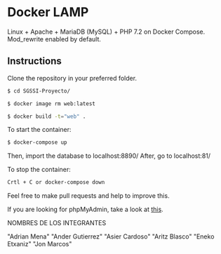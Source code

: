 
# Docker LAMP
Linux + Apache + MariaDB (MySQL) + PHP 7.2 on Docker Compose. Mod_rewrite enabled by default.

## Instructions

Clone the repository in your preferred folder.

```bash
$ cd SGSSI-Proyecto/
```

```bash
$ docker image rm web:latest
```

```bash
$ docker build -t="web" .
```

To start the container:
```bash
$ docker-compose up 
```
Then, import the database to localhost:8890/
After, go to localhost:81/

To stop the container:
```bash
Crtl + C or docker-compose down
```

Feel free to make pull requests and help to improve this.

If you are looking for phpMyAdmin, take a look at [this](https://github.com/celsocelante/docker-lamp/issues/2).

NOMBRES DE LOS INTEGRANTES

"Adrian Mena"
"Ander Gutierrez"
"Asier Cardoso"
"Aritz Blasco"
"Eneko Etxaniz"
"Jon Marcos"
